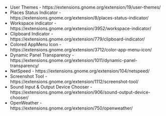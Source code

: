 
<ul>
  <li> User Themes - https://extensions.gnome.org/extension/19/user-themes/ </li>
  <li> Places Status Indicator - https://extensions.gnome.org/extension/8/places-status-indicator/ </li>
  <li> Workspace indicator - https://extensions.gnome.org/extension/3952/workspace-indicator/ </li>
  <li> Clipboard Indicator - https://extensions.gnome.org/extension/779/clipboard-indicator/ </li>
  <li> Colored AppMenu Icon - https://extensions.gnome.org/extension/3712/color-app-menu-icon/ </li>
  <li> Dynamic Panel Transparency - https://extensions.gnome.org/extension/1011/dynamic-panel-transparency/ </li>
  <li> NetSpeed - https://extensions.gnome.org/extension/104/netspeed/ </li>
  <li> Screenshot Tool - https://extensions.gnome.org/extension/1112/screenshot-tool/ </li>
  <li> Sound Input & Output Device Chooser - https://extensions.gnome.org/extension/906/sound-output-device-chooser/ </li>
  <li> OpenWeather - https://extensions.gnome.org/extension/750/openweather/ </li>
</ul>
